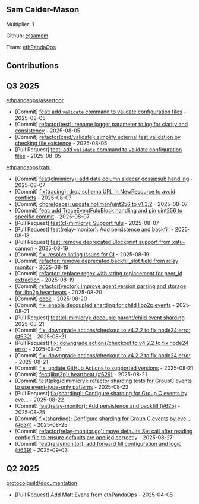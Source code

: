 
## Sam Calder-Mason
Multiplier: 1

Github: [@samcm](https://github.com/samcm)

Team: [ethPandaOps](https://github.com/ethpandaops)

## Contributions

## Q3 2025


[ethpandaops/assertoor](https://github.com/ethpandaops/assertoor)
* [Commit] [feat: add `validate` command to validate configuration files](https://github.com/ethpandaops/assertoor/commit/7d3effdc65b0b73b61f879173351147c31c0733b) - 2025-08-05
* [Commit] [refactor(test): rename logger parameter to log for clarity and consistency](https://github.com/ethpandaops/assertoor/commit/896e71b9b84e32381b91f097a7425247b9373a4e) - 2025-08-05
* [Commit] [refactor(cmd/validate): simplify external test validation by checking file existence](https://github.com/ethpandaops/assertoor/commit/584d74235c048aeb6f00cb1fbde2f9550cdf0d98) - 2025-08-05
* [Pull Request] [feat: add `validate` command to validate configuration files](https://github.com/ethpandaops/assertoor/pull/111) - 2025-08-05

[ethpandaops/xatu](https://github.com/ethpandaops/xatu)
* [Commit] [feat(clmimicry): add data column sidecar gossipsub handling](https://github.com/ethpandaops/xatu/commit/e1b4a6555a3c58052e4b337f7ec06f1dcc3cc67c) - 2025-08-07
* [Commit] [fix(tracing): drop schema URL in NewResource to avoid conflicts](https://github.com/ethpandaops/xatu/commit/ff4074818888463acaae18bb126cb5b824bf064c) - 2025-08-07
* [Commit] [chore(deps): update holiman/uint256 to v1.3.2](https://github.com/ethpandaops/xatu/commit/d5b330a90a1bf9bb21839a808950428cde9ea38c) - 2025-08-07
* [Commit] [feat: add TraceEventFuluBlock handling and pin uint256 to specific commit](https://github.com/ethpandaops/xatu/commit/88c651377d56bb485d2d746e4ab09843eae54921) - 2025-08-07
* [Pull Request] [feat(cl-mimicry): Support fulu](https://github.com/ethpandaops/xatu/pull/620) - 2025-08-07
* [Pull Request] [feat(relay-monitor): Add persistence and backfill](https://github.com/ethpandaops/xatu/pull/625) - 2025-08-18
* [Pull Request] [feat: remove deprecated Blockprint support from xatu-cannon](https://github.com/ethpandaops/xatu/pull/628) - 2025-08-19
* [Commit] [fix: resolve linting issues for CI](https://github.com/ethpandaops/xatu/commit/e5d065304b151b891a534cb1798c74d6142f2f7c) - 2025-08-19
* [Commit] [refactor: remove deprecated backfill_slot field from relay monitor](https://github.com/ethpandaops/xatu/commit/239899aaed124733eab82d22891d39c0db256ea3) - 2025-08-19
* [Commit] [refactor: replace regex with string replacement for peer_id extraction](https://github.com/ethpandaops/xatu/commit/66bb8f4c32932454f381f2e1346a08dca9dd5be9) - 2025-08-19
* [Commit] [refactor(vector): improve agent version parsing and storage for libp2p heartbeats](https://github.com/ethpandaops/xatu/commit/6f3cb6f6c67baad1afacba73f4b5d0879d051784) - 2025-08-20
* [Commit] [cook](https://github.com/ethpandaops/xatu/commit/2c013af0b5a4b476df916c38899a010beedb254f) - 2025-08-20
* [Commit] [fix: enable decoupled sharding for child libp2p events](https://github.com/ethpandaops/xatu/commit/7054abbd20d25d59d118317aa24a850db76a5cc2) - 2025-08-21
* [Pull Request] [feat(cl-mimicry): decouple parent/child event sharding](https://github.com/ethpandaops/xatu/pull/633) - 2025-08-21
* [Commit] [fix: downgrade actions/checkout to v4.2.2 to fix node24 error (#632)](https://github.com/ethpandaops/xatu/commit/cb9f0ba24221398bc641495735a666b2beaa0ee9) - 2025-08-21
* [Pull Request] [fix: downgrade actions/checkout to v4.2.2 to fix node24 error](https://github.com/ethpandaops/xatu/pull/632) - 2025-08-21
* [Commit] [fix: downgrade actions/checkout to v4.2.2 to fix node24 error](https://github.com/ethpandaops/xatu/commit/f446d545ecd88d2d0df8e9f1225295f1a24f104c) - 2025-08-21
* [Commit] [fix: update GitHub Actions to supported versions](https://github.com/ethpandaops/xatu/commit/5bd66286eb06d6e316be8100b40fda400f6b8f80) - 2025-08-21
* [Commit] [feat(libp2p): heartbeat (#629)](https://github.com/ethpandaops/xatu/commit/a20a1efb59ac35ca04a904541bfd394bfdffcee2) - 2025-08-21
* [Commit] [test(pkg/clmimicry): refactor sharding tests for GroupC events to use event-type-only patterns](https://github.com/ethpandaops/xatu/commit/3e15d6d3153b0e9d22b5972f10fcb5366efe1c90) - 2025-08-22
* [Pull Request] [fix(sharding): Configure sharding for Group C events by eve…](https://github.com/ethpandaops/xatu/pull/634) - 2025-08-22
* [Commit] [feat(relay-monitor): Add persistence and backfill (#625)](https://github.com/ethpandaops/xatu/commit/31664f19c9610fb4228274bcf3a948938cd3b4ac) - 2025-08-25
* [Commit] [fix(sharding): Configure sharding for Group C events by eve… (#634)](https://github.com/ethpandaops/xatu/commit/cf6636ef169ca28bf1e81576686316aecb423299) - 2025-08-25
* [Commit] [refactor(relay-monitor.go): move defaults.Set call after reading config file to ensure defaults are applied correctly](https://github.com/ethpandaops/xatu/commit/5f866e46c31a45762ee1366235b39c60ec4e0956) - 2025-08-27
* [Commit] [feat(relaymonitor): add forward fill configuration and logic (#639)](https://github.com/ethpandaops/xatu/commit/92a816e04c419b4b283ed7519c4df405cdde0241) - 2025-09-03
## Q2 2025

[protocolguild/documentation](https://github.com/protocolguild/documentation)
* [Pull Request] [Add Matt Evans from ethPandaOps](https://github.com/protocolguild/documentation/pull/337) - 2025-04-08
